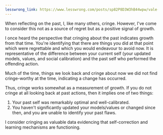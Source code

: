 ```yaml
---
lesswrong_link: https://www.lesswrong.com/posts/sp82P8D3W3hB44wpw/vale-s-shortform?commentId=GRyXvo4oph7hRpaEc
---
```


When reflecting on the past, I, like many others, cringe. However, I've come to consider this not as a source of regret but as a positive signal of growth.

I once heard the perspective that cringing about the past indicates growth from that time. You're identifying that there are things you did at that point which were regrettable and which you would endeavour to avoid now. It is representative of the difference between your current self (your updated models, values, and social calibration) and the past self who performed the offending action.

Much of the time, things we look back and cringe about now we did not find cringe-worthy at the time, indicating a change has occurred.

Thus, cringe works somewhat as a measurement of growth. If you do not cringe at all looking back at past actions, then it implies one of two things:

1. Your past self was remarkably optimal and well-calibrated.
2. You haven't significantly updated your models/values or changed since then, and you are unable to identify your past flaws.

I consider cringing as valuable data evidencing that self-correction and learning mechanisms are functioning.
